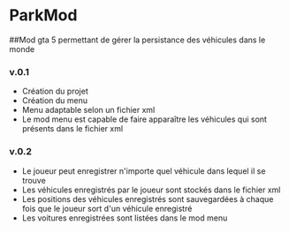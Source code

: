 # ParkMod
##Mod gta 5 permettant de gérer la persistance des véhicules dans le monde 

### v.0.1
- Création du projet
- Création du menu
- Menu adaptable selon un fichier xml
- Le mod menu est capable de faire apparaître les véhicules qui sont présents dans le fichier xml

### v.0.2
- Le joueur peut enregistrer n'importe quel véhicule dans lequel il se trouve
- Les véhicules enregistrés par le joueur sont stockés dans le fichier xml
- Les positions des véhicules enregistrés sont sauvegardées à chaque fois que le joueur sort d'un véhicule enregistré
- Les voitures enregistrées sont listées dans le mod menu
